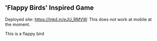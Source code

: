 ## 'Flappy Birds' Inspired Game

Deployed site: https://lnkd.in/eJU_RMVW. This does not work at mobile at the moment. 

This is a flappy bird